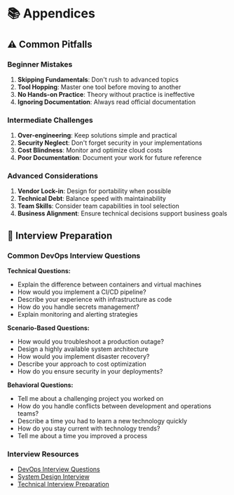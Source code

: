 # 📚 Appendices

## ⚠️ Common Pitfalls

### Beginner Mistakes
1. **Skipping Fundamentals**: Don't rush to advanced topics
2. **Tool Hopping**: Master one tool before moving to another
3. **No Hands-on Practice**: Theory without practice is ineffective
4. **Ignoring Documentation**: Always read official documentation

### Intermediate Challenges
1. **Over-engineering**: Keep solutions simple and practical
2. **Security Neglect**: Don't forget security in your implementations
3. **Cost Blindness**: Monitor and optimize cloud costs
4. **Poor Documentation**: Document your work for future reference

### Advanced Considerations
1. **Vendor Lock-in**: Design for portability when possible
2. **Technical Debt**: Balance speed with maintainability
3. **Team Skills**: Consider team capabilities in tool selection
4. **Business Alignment**: Ensure technical decisions support business goals

## 🎯 Interview Preparation

### Common DevOps Interview Questions

**Technical Questions:**
- Explain the difference between containers and virtual machines
- How would you implement a CI/CD pipeline?
- Describe your experience with infrastructure as code
- How do you handle secrets management?
- Explain monitoring and alerting strategies

**Scenario-Based Questions:**
- How would you troubleshoot a production outage?
- Design a highly available system architecture
- How would you implement disaster recovery?
- Describe your approach to cost optimization
- How do you ensure security in your deployments?

**Behavioral Questions:**
- Tell me about a challenging project you worked on
- How do you handle conflicts between development and operations teams?
- Describe a time you had to learn a new technology quickly
- How do you stay current with technology trends?
- Tell me about a time you improved a process

### Interview Resources
- [DevOps Interview Questions](https://github.com/bregman-arie/devops-interview-questions)
- [System Design Interview](https://github.com/donnemartin/system-design-primer)
- [Technical Interview Preparation](https://github.com/yangshun/tech-interview-handbook)
